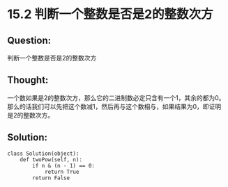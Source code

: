 # 15.2 判断一个整数是否是2的整数次方

## Question:

判断一个整数是否是2的整数次方

## Thought:

一个数如果是2的整数次方，那么它的二进制数必定只含有一个1，其余的都为0。那么的话我们可以先把这个数减1，然后再与这个数相与，如果结果为0，即证明是2的整数次方。

## Solution:

```text
class Solution(object):
    def twoPow(self, n):
        if n & (n - 1) == 0:
            return True
        return False
```

